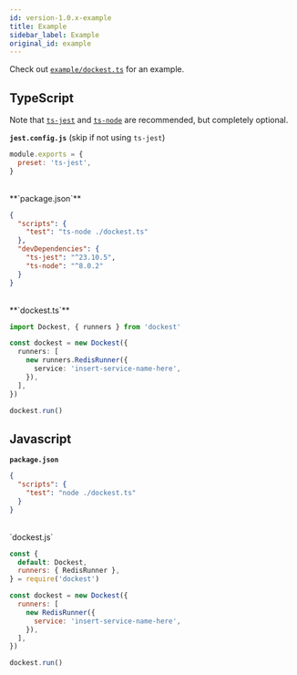 ```yaml
---
id: version-1.0.x-example
title: Example
sidebar_label: Example
original_id: example
---
```


Check out [`example/dockest.ts`](https://github.com/erikengervall/dockest/tree/master/example) for an example.

## TypeScript

Note that [`ts-jest`](https://www.npmjs.com/package/ts-jest) and [`ts-node`](https://www.npmjs.com/package/ts-node) are recommended, but completely optional.

**`jest.config.js`** (skip if not using `ts-jest`)

```JavaScript
module.exports = {
  preset: 'ts-jest',
}
```

<br>
**`package.json`**

```JSON
{
  "scripts": {
    "test": "ts-node ./dockest.ts"
  },
  "devDependencies": {
    "ts-jest": "^23.10.5",
    "ts-node": "^8.0.2"
  }
}
```

<br>
**`dockest.ts`**

```TypeScript
import Dockest, { runners } from 'dockest'

const dockest = new Dockest({
  runners: [
    new runners.RedisRunner({
      service: 'insert-service-name-here',
    }),
  ],
})

dockest.run()

```

## Javascript

**`package.json`**

```JSON
{
  "scripts": {
    "test": "node ./dockest.ts"
  }
}
```

<br>
`dockest.js`

```JavaScript
const {
  default: Dockest,
  runners: { RedisRunner },
} = require('dockest')

const dockest = new Dockest({
  runners: [
    new RedisRunner({
      service: 'insert-service-name-here',
    }),
  ],
})

dockest.run()
```
